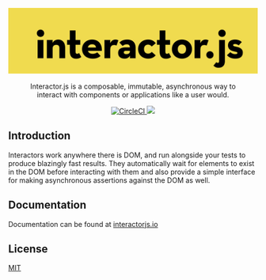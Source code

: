 <p align="center">
  <a href="https://interactorjs.io">
    <img alt="interactor.js" width="600px" src="https://raw.githubusercontent.com/wwilsman/interactor.js/master/docs/images/logo.svg?sanitize=true"/>
  </a>
</p>

<p align="center">
  Interactor.js is a composable, immutable, asynchronous way to <br/>
  interact with components or applications like a user would.
</p>

<p align="center">
  <a href="https://circleci.com/gh/wwilsman/interactor.js/tree/master">
    <img alt="CircleCI" src="https://circleci.com/gh/wwilsman/interactor.js/tree/master.svg?style=svg"/>
  </a>
  <a href="https://codecov.io/gh/wwilsman/interactor.js">
    <img src="https://codecov.io/gh/wwilsman/interactor.js/branch/master/graph/badge.svg" />
  </a>
</p>

## Introduction

Interactors work anywhere there is DOM, and run alongside your tests to produce blazingly fast results. They automatically wait for elements to exist in the DOM before interacting with them and also provide a simple interface for making asynchronous assertions against the DOM as well.

## Documentation

Documentation can be found at [interactorjs.io](https://interactorjs.io)

## License

[MIT](https://github.com/wwilsman/interactor.js/blob/master/LICENSE)
